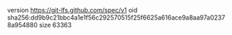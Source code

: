 version https://git-lfs.github.com/spec/v1
oid sha256:dd9b9c21bbc4a1e1f56c292570515f25f6625a616ace9a8aa97a02378a954880
size 63363
